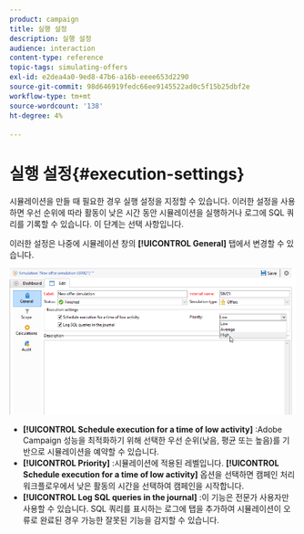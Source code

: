 ```yaml
---
product: campaign
title: 실행 설정
description: 실행 설정
audience: interaction
content-type: reference
topic-tags: simulating-offers
exl-id: e2dea4a0-9ed8-47b6-a16b-eeee653d2290
source-git-commit: 98d646919fedc66ee9145522ad0c5f15b25dbf2e
workflow-type: tm+mt
source-wordcount: '138'
ht-degree: 4%

---
```


# 실행 설정{#execution-settings}

시뮬레이션을 만들 때 필요한 경우 실행 설정을 지정할 수 있습니다. 이러한 설정을 사용하면 우선 순위에 따라 활동이 낮은 시간 동안 시뮬레이션을 실행하거나 로그에 SQL 쿼리를 기록할 수 있습니다. 이 단계는 선택 사항입니다.

이러한 설정은 나중에 시뮬레이션 창의 **[!UICONTROL General]** 탭에서 변경할 수 있습니다.

![](assets/offer_simulation_008.png)

* **[!UICONTROL Schedule execution for a time of low activity]** :Adobe Campaign 성능을 최적화하기 위해 선택한 우선 순위(낮음, 평균 또는 높음)를 기반으로 시뮬레이션을 예약할 수 있습니다.
* **[!UICONTROL Priority]** :시뮬레이션에 적용된 레벨입니다. **[!UICONTROL Schedule execution for a time of low activity]** 옵션을 선택하면 캠페인 처리 워크플로우에서 낮은 활동의 시간을 선택하여 캠페인을 시작합니다.
* **[!UICONTROL Log SQL queries in the journal]** :이 기능은 전문가 사용자만 사용할 수 있습니다. SQL 쿼리를 표시하는 로그에 탭을 추가하여 시뮬레이션이 오류로 완료된 경우 가능한 잘못된 기능을 감지할 수 있습니다.
